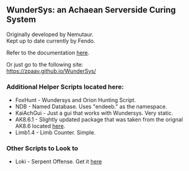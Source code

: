 ## WunderSys: an Achaean Serverside Curing System   
Originally developed by Nemutaur.  
Kept up to date currently by Fendo.  

Refer to the documentation [here](https://zpaav.github.io/WunderSys/).  


Or just go to the following site:  
https://zpaav.github.io/WunderSys/ 

### Additional Helper Scripts located here:
- FoxHunt - Wundersys and Orion Hunting Script.
- NDB - Named Database. Uses "endeeb." as the namespace.
- KaiAchGui - Just a gui that works with Wundersys. Very static.
- AK8.6.1 - Slightly updated package that was taken from the orignal AK8.6 located [here](https://www.dropbox.com/scl/fo/04ci9tq4rivks1r4oar37/AM84yKTcPYYyWXa0pt0_lNA/AK%208.6?rlkey=kyu53u5f96w5ra05xkkvujd3d&e=1&subfolder_nav_tracking=1&dl=0).
- Limb1.4 - Limb Counter. Simple. 

### Other Scripts to Look to
- Loki - Serpent Offense. Get it [here](https://github.com/Hikagejuunin/Loki)
